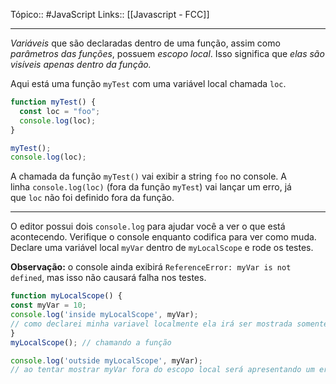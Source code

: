 Tópico:: #JavaScript 
Links:: [[Javascript - FCC]]

---
*Variáveis* que são declaradas dentro de uma função, assim como *parâmetros das funções*, possuem *escopo local*. Isso significa que *elas são visíveis apenas dentro da função.*

Aqui está uma função `myTest` com uma variável local chamada `loc`.

```js
function myTest() {
  const loc = "foo";
  console.log(loc);
}

myTest();
console.log(loc);
```

A chamada da função `myTest()` vai exibir a string `foo` no console. A linha `console.log(loc)` (fora da função `myTest`) vai lançar um erro, já que `loc` não foi definido fora da função.

---

O editor possui dois `console.log` para ajudar você a ver o que está acontecendo. Verifique o console enquanto codifica para ver como muda. Declare uma variável local `myVar` dentro de `myLocalScope` e rode os testes.

**Observação:** o console ainda exibirá `ReferenceError: myVar is not defined`, mas isso não causará falha nos testes.

```js
function myLocalScope() {
const myVar = 10;
console.log('inside myLocalScope', myVar);
// como declarei minha variavel localmente ela irá ser mostrada somente aqui.
}
myLocalScope(); // chamando a função

console.log('outside myLocalScope', myVar);
// ao tentar mostrar myVar fora do escopo local será apresentando um erro no console.
```